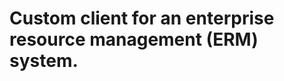 Custom client for an enterprise resource management (ERM) system.
=================================================================
